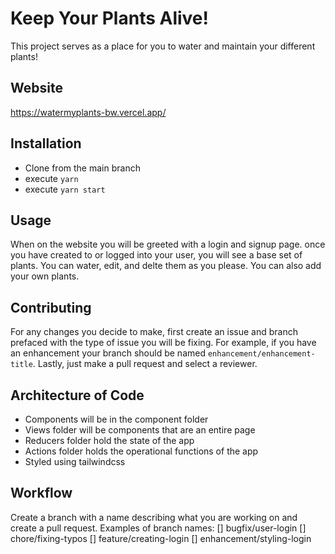 # Keep Your Plants Alive!

This project serves as a place for you to water and maintain your different plants!

## Website

https://watermyplants-bw.vercel.app/

## Installation

 - Clone from the main branch
 - execute `yarn`
 - execute `yarn start`

## Usage

When on the website you will be greeted with a login and signup page. once you have created to or logged into your user, you will see a base set of plants. You can water, edit, and delte them as you please. You can also add your own plants. 

## Contributing

For any changes you decide to make, first create an issue and branch prefaced with the type of issue you will be fixing. For example, if you have an enhancement your branch should be named `enhancement/enhancement-title`. Lastly, just make a pull request and select a reviewer.

## Architecture of Code

- Components will be in the component folder
- Views folder will be components that are an entire page
- Reducers folder hold the state of the app
- Actions folder holds the operational functions of the app
- Styled using tailwindcss

## Workflow

Create a branch with a name describing what you are working on and create a pull request. Examples of branch names:
 [] bugfix/user-login
 [] chore/fixing-typos
 [] feature/creating-login
 [] enhancement/styling-login
